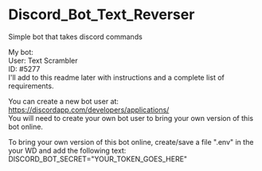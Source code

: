 # Discord_Bot_Text_Reverser
Simple bot that takes discord commands

My bot:
<br>
User: Text Scrambler
<br>
ID: #5277
<br>
I'll add to this readme later with instructions and a complete list of requirements.  

You can create a new bot user at: https://discordapp.com/developers/applications/
<br>
You will need to create your own bot user to bring your own version of this bot online.

To bring your own version of this bot online, create/save a file ".env" in the your WD and add the following text: 
  <br>
  DISCORD_BOT_SECRET="YOUR_TOKEN_GOES_HERE"
